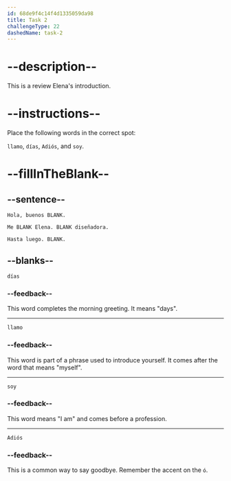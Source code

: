 ```yaml
---
id: 68de9f4c14f4d1335059da98
title: Task 2
challengeType: 22
dashedName: task-2
---
```

<!-- REVIEW -->

# --description--

This is a review Elena's introduction.

# --instructions--

Place the following words in the correct spot:

`llamo`, `días`, `Adiós`, and `soy`.

# --fillInTheBlank--

## --sentence--

`Hola, buenos BLANK.`  

`Me BLANK Elena. BLANK diseñadora.`  

`Hasta luego. BLANK.`

## --blanks--

`días`

### --feedback--

This word completes the morning greeting. It means "days".

---

`llamo`

### --feedback--

This word is part of a phrase used to introduce yourself. It comes after the word that means "myself".

---

`soy`

### --feedback--

This word means "I am" and comes before a profession.

---

`Adiós`

### --feedback--

This is a common way to say goodbye. Remember the accent on the `ó`.
